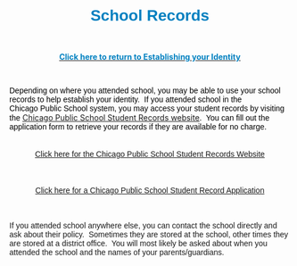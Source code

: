 <H1 style="TEXT-ALIGN: center"><SPAN><SPAN style="FONT-FAMILY: Arial,Helvetica,sans-serif; COLOR: rgb(0,128,192)">School Records</SPAN></SPAN></H1>
<P><SPAN class=WEBON_SIZE style="FONT-SIZE: 14px"><STRONG></STRONG></SPAN></P>
<P><SPAN class=WEBON_SIZE style="FONT-SIZE: 14px"><STRONG></STRONG></SPAN></P>
<P><BR></P>
<P><SPAN class=WEBON_SIZE style="FONT-SIZE: 14px"><STRONG></STRONG></SPAN></P>
<P class=MsoNormal style="TEXT-ALIGN: center; MARGIN: 0in 0in 0pt"><SPAN class=WEBON_SIZE style="FONT-SIZE: 14px"><STRONG></STRONG></SPAN><A href="EstablishingIdentity.html"><SPAN style="FONT-SIZE: 12px; FONT-WEIGHT: bold; COLOR: rgb(0,128,192); TEXT-ALIGN: center; LINE-HEIGHT: 15px"><SPAN class=WEBON_SIZE style="FONT-SIZE: 14px">Click here to return to Establishing your Identity</SPAN></SPAN></A></P>
<P><BR></P>
<P><SPAN class=WEBON_SIZE style="FONT-SIZE: 14px"></SPAN></P>
<P><SPAN class=WEBON_SIZE style="FONT-SIZE: 14px"></SPAN></P>
<P class=MsoNormal style="MARGIN: 0in 0in 0pt"><SPAN style="FONT-SIZE: 11pt; FONT-FAMILY: Arial; COLOR: rgb(0,0,0)"><SPAN class=WEBON_SIZE style="FONT-SIZE: 14px">Depending on where you attended school, you may be able to use your school records to help establish your identity.</SPAN><SPAN><SPAN class=WEBON_SIZE style="FONT-SIZE: 14px">&nbsp; </SPAN></SPAN><SPAN class=WEBON_SIZE style="FONT-SIZE: 14px">If you attended school in the Chicago&nbsp;Public School system, you may access your student records by visiting the</SPAN></SPAN><SPAN class=WEBON_SIZE style="FONT-SIZE: 14px"> </SPAN><SPAN style="FONT-SIZE: 14px; LINE-HEIGHT: 17px"><A href="http://www.cps.edu/About_CPS/Departments/Pages/StudentRecords.aspx" target=_blank><SPAN class=WEBON_SIZE style="FONT-SIZE: 14px">Chicago Public School Student Records website</SPAN></A><SPAN class=WEBON_SIZE style="FONT-SIZE: 14px">.</SPAN></SPAN><SPAN style="FONT-SIZE: 11pt; FONT-FAMILY: Arial"><SPAN style="FONT-SIZE: 16px; COLOR: rgb(0,0,0)"><SPAN><SPAN class=WEBON_SIZE style="FONT-SIZE: 14px">&nbsp; </SPAN></SPAN><SPAN class=WEBON_SIZE style="FONT-SIZE: 14px">You can fill out the application </SPAN></SPAN><SPAN style="FONT-SIZE: 16px; COLOR: rgb(0,0,0)"><SPAN class=WEBON_SIZE style="FONT-SIZE: 14px">form to retrieve your records if they are available for no charge.</SPAN></SPAN></SPAN><BR><SPAN class=WEBON_SIZE style="FONT-SIZE: 14px">&nbsp;</SPAN></P>
<P><SPAN class=WEBON_SIZE style="FONT-SIZE: 14px"></SPAN></P>
<P style="TEXT-ALIGN: center"><A href="http://www.cps.edu/About_CPS/Departments/Pages/StudentRecords.aspx" target=_blank><SPAN style="FONT-SIZE: 16px; FONT-FAMILY: Arial,Helvetica,sans-serif; LINE-HEIGHT: 20px"><SPAN class=WEBON_SIZE style="FONT-SIZE: 14px">Click here for the Chicago Public School Student Records Website</SPAN></SPAN></A><BR></P>
<P style="TEXT-ALIGN: center"><SPAN class=WEBON_SIZE style="FONT-SIZE: 14px"></SPAN></P>
<P class=MsoNormal style="TEXT-ALIGN: center; MARGIN: 0in 0in 0pt"><SPAN class=WEBON_SIZE style="FONT-SIZE: 14px"></SPAN><BR></P>
<P style="TEXT-ALIGN: center"><SPAN class=WEBON_SIZE style="FONT-SIZE: 14px"></SPAN></P>
<P class=MsoNormal style="TEXT-ALIGN: center; MARGIN: 0in 0in 0pt"><A href="http://www.cps.edu/About_CPS/Departments/Documents/ApplicationforStudentRecords.pdf" target=_blank><SPAN style="FONT-SIZE: 16px; FONT-FAMILY: Arial,Helvetica,sans-serif; LINE-HEIGHT: 20px"><SPAN class=WEBON_SIZE style="FONT-SIZE: 14px">Click here for a Chicago Public School Student Record Application</SPAN></SPAN></A><BR></P>
<P><SPAN class=WEBON_SIZE style="FONT-SIZE: 14px"></SPAN></P>
<P class=MsoNormal style="MARGIN: 0in 0in 0pt"><SPAN class=WEBON_SIZE style="FONT-SIZE: 14px">&nbsp;</SPAN></P>
<P><SPAN class=WEBON_SIZE style="FONT-SIZE: 14px"></SPAN></P>
<P><SPAN style="FONT-SIZE: 11pt; FONT-FAMILY: Arial; FONT-WEIGHT: normal"><SPAN class=WEBON_SIZE style="FONT-SIZE: 14px">If you attended school anywhere else, you can contact the school directly and ask about their policy.&nbsp; Sometimes they are stored at the school, other times they are stored at a district office.&nbsp; You will most likely be asked about when you attended the school and the names of your parents/guardians.</SPAN></SPAN></P>
<P></P>
<P class=MsoNormal style="MARGIN: 0in 0in 0pt">&nbsp;</P>
<P></P>
<P></P>
<P></P>
<P style="TEXT-ALIGN: center">&nbsp; <BR></P>
<P></P>
<DIV class=clr></DIV>
